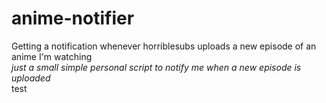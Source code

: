 # anime-notifier
Getting a notification whenever horriblesubs uploads a new episode of an anime I'm watching \
*just a small simple personal script to notify me when a new episode is uploaded* \
test
